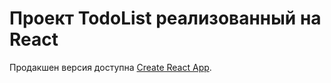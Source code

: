 # Проект TodoList реализованный на React

Продакшен версия доступна [Create React App](https://github.com/facebook/create-react-app).


